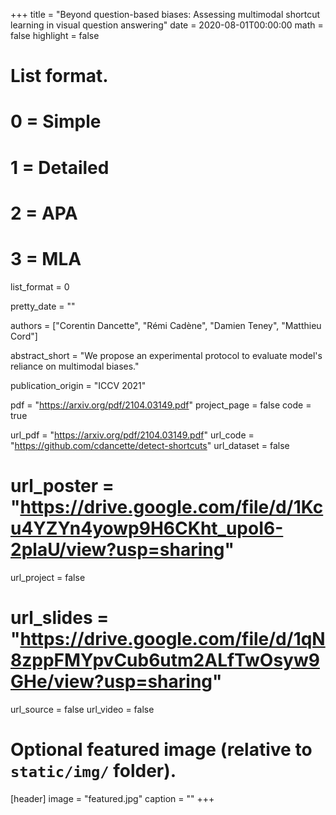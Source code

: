 +++
title = "Beyond question-based biases: Assessing multimodal shortcut learning in visual question answering"
date = 2020-08-01T00:00:00
math = false
highlight = false

# List format.
#   0 = Simple
#   1 = Detailed
#   2 = APA
#   3 = MLA
list_format = 0

pretty_date = ""

authors = ["Corentin Dancette", "Rémi Cadène", "Damien Teney", "Matthieu Cord"]

abstract_short = "We propose an experimental protocol to evaluate model's reliance on multimodal biases."

publication_origin = "ICCV 2021"

pdf = "https://arxiv.org/pdf/2104.03149.pdf"
project_page = false
code = true

url_pdf = "https://arxiv.org/pdf/2104.03149.pdf"
url_code = "https://github.com/cdancette/detect-shortcuts"
url_dataset = false
# url_poster = "https://drive.google.com/file/d/1Kcu4YZYn4yowp9H6CKht_upoI6-2plaU/view?usp=sharing"
url_project = false
# url_slides = "https://drive.google.com/file/d/1qN8zppFMYpvCub6utm2ALfTwOsyw9GHe/view?usp=sharing"
url_source = false
url_video = false

# Optional featured image (relative to `static/img/` folder).
[header]
image = "featured.jpg"
caption = ""
+++
